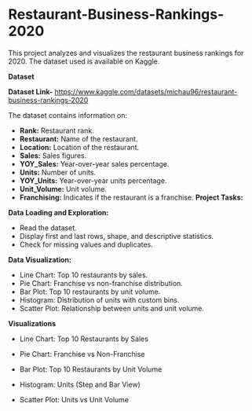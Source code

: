 # Restaurant-Business-Rankings-2020
This project analyzes and visualizes the restaurant business rankings for 2020. The dataset used is available on Kaggle.

**Dataset**

**Dataset Link-** https://www.kaggle.com/datasets/michau96/restaurant-business-rankings-2020

The dataset contains information on:

- **Rank:** Restaurant rank.
- **Restaurant:** Name of the restaurant.
- **Location:** Location of the restaurant.
- **Sales:** Sales figures.
- **YOY_Sales:** Year-over-year sales percentage.
- **Units:** Number of units.
- **YOY_Units:** Year-over-year units percentage.
- **Unit_Volume:** Unit volume.
- **Franchising:** Indicates if the restaurant is a franchise.
**Project Tasks:**

**Data Loading and Exploration:**

- Read the dataset.
- Display first and last rows, shape, and descriptive statistics.
- Check for missing values and duplicates.
  
**Data Visualization:**

- Line Chart: Top 10 restaurants by sales.
- Pie Chart: Franchise vs non-franchise distribution.
- Bar Plot: Top 10 restaurants by unit volume.
- Histogram: Distribution of units with custom bins.
- Scatter Plot: Relationship between units and unit volume.
  
**Visualizations**

- Line Chart: Top 10 Restaurants by Sales
  
- Pie Chart: Franchise vs Non-Franchise
  
- Bar Plot: Top 10 Restaurants by Unit Volume
  
- Histogram: Units (Step and Bar View)
  
- Scatter Plot: Units vs Unit Volume

  
